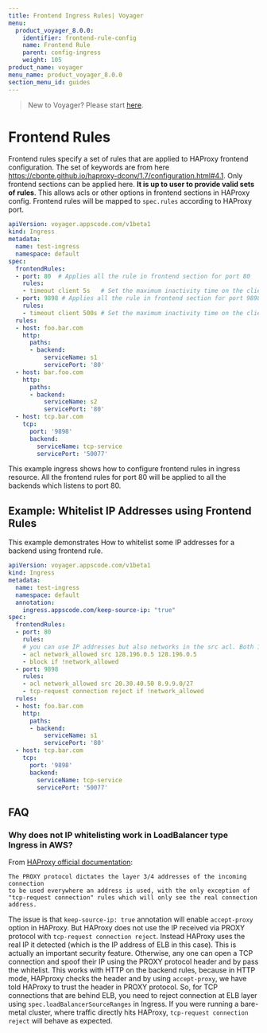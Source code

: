 ```yaml
---
title: Frontend Ingress Rules| Voyager
menu:
  product_voyager_8.0.0:
    identifier: frontend-rule-config
    name: Frontend Rule
    parent: config-ingress
    weight: 105
product_name: voyager
menu_name: product_voyager_8.0.0
section_menu_id: guides
---
```


> New to Voyager? Please start [here](/products/voyager/8.0.0/concepts/overview).

# Frontend Rules

Frontend rules specify a set of rules that are applied to HAProxy frontend configuration.
The set of keywords are from here https://cbonte.github.io/haproxy-dconv/1.7/configuration.html#4.1.
Only frontend sections can be applied here. **It is up to user to provide valid sets of rules**.
This allows acls or other options in frontend sections in HAProxy config. Frontend rules will be mapped to `spec.rules` according to HAProxy port.


```yaml
apiVersion: voyager.appscode.com/v1beta1
kind: Ingress
metadata:
  name: test-ingress
  namespace: default
spec:
  frontendRules:
  - port: 80  # Applies all the rule in frontend section for port 80
    rules:
    - timeout client 5s   # Set the maximum inactivity time on the client side.
  - port: 9898 # Applies all the rule in frontend section for port 9898
    rules:
    - timeout client 500s # Set the maximum inactivity time on the client side.
  rules:
  - host: foo.bar.com
    http:
      paths:
      - backend:
          serviceName: s1
          servicePort: '80'
  - host: bar.foo.com
    http:
      paths:
      - backend:
          serviceName: s2
          servicePort: '80'
  - host: tcp.bar.com
    tcp:
      port: '9898'
      backend:
        serviceName: tcp-service
        servicePort: '50077'
```

This example ingress shows how to configure frontend rules in ingress resource. All the frontend rules for port 80
will be applied to all the backends which listens to port 80.


## Example: Whitelist IP Addresses using Frontend Rules
This example demonstrates How to whitelist some IP addresses for a backend using frontend rule.

```yaml
apiVersion: voyager.appscode.com/v1beta1
kind: Ingress
metadata:
  name: test-ingress
  namespace: default
  annotation:
    ingress.appscode.com/keep-source-ip: "true"
spec:
  frontendRules:
  - port: 80
    rules:
    # you can use IP addresses but also networks in the src acl. Both 192.168.20.0/24 and 192.168.10.3 work.
    - acl network_allowed src 128.196.0.5 128.196.0.5
    - block if !network_allowed
  - port: 9898
    rules:
    - acl network_allowed src 20.30.40.50 8.9.9.0/27
    - tcp-request connection reject if !network_allowed
  rules:
  - host: foo.bar.com
    http:
      paths:
      - backend:
          serviceName: s1
          servicePort: '80'
  - host: tcp.bar.com
    tcp:
      port: '9898'
      backend:
        serviceName: tcp-service
        servicePort: '50077'
```

## FAQ

### Why does not IP whitelisting work in LoadBalancer type Ingress in AWS?

From [HAProxy official documentation](https://cbonte.github.io/haproxy-dconv/1.7/configuration.html#5.1-accept-proxy):

 ```
The PROXY protocol dictates the layer 3/4 addresses of the incoming connection
to be used everywhere an address is used, with the only exception of
"tcp-request connection" rules which will only see the real connection address.
```

The issue is that `keep-source-ip: true` annotation will enable `accept-proxy` option in HAProxy. But HAProxy does not use the IP received via PROXY protocol with `tcp-request connection reject`. Instead HAProxy uses the real IP it detected (which is the IP address of ELB in this case). This is actually an important security feature. Otherwise, any one can open a TCP connection and spoof their IP using the PROXY protocol header and by pass the whitelist. This works with HTTP on the backend rules, because in HTTP mode, HAPproxy checks the header and by using `accept-proxy`, we have told HAProxy to trust the header in PROXY protocol. So, for TCP connections that are behind ELB, you need to reject connection at ELB layer using `spec.loadBalancerSourceRanges` in Ingress. If you were running a bare-metal cluster, where traffic directly hits HAProxy, `tcp-request connection reject` will behave as expected.

